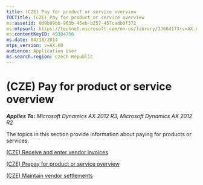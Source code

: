 ```yaml
---
title: (CZE) Pay for product or service overview
TOCTitle: (CZE) Pay for product or service overview
ms:assetid: 0d9b09bb-963b-45eb-b257-457cadb0f372
ms:mtpsurl: https://technet.microsoft.com/en-us/library/JJ664173(v=AX.60)
ms:contentKeyID: 49384756
ms.date: 04/18/2014
mtps_version: v=AX.60
audience: Application User
ms.search.region: Czech Republic
---
```


# (CZE) Pay for product or service overview 


_**Applies To:** Microsoft Dynamics AX 2012 R3, Microsoft Dynamics AX 2012 R2_

The topics in this section provide information about paying for products or services.

[(CZE) Receive and enter vendor invoices](cze-receive-and-enter-vendor-invoices.md)

[(CZE) Prepay for product or service overview](cze-prepay-for-product-or-service-overview.md)

[(CZE) Maintain vendor settlements](cze-maintain-vendor-settlements.md)

  


